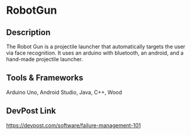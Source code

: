 # RobotGun

## Description
The Robot Gun is a projectile launcher that automatically targets the user via face recognition. 
It uses an arduino with bluetooth, an android, and a hand-made projectile launcher.

## Tools & Frameworks
Arduino Uno, Android Studio, Java, C++, Wood 

## DevPost Link
https://devpost.com/software/failure-management-101
